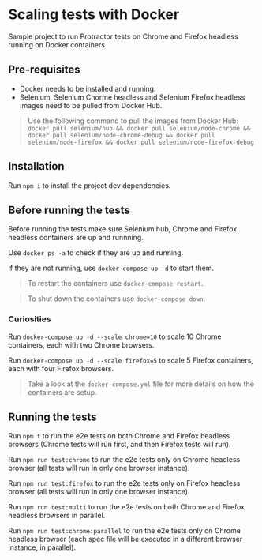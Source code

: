 # Scaling tests with Docker

Sample project to run Protractor tests on Chrome and Firefox headless running on Docker containers.

## Pre-requisites

- Docker needs to be installed and running.
- Selenium, Selenium Chorme headless and Selenium Firefox headless images need to be pulled from Docker Hub.

> Use the following command to pull the images from Docker Hub: `docker pull selenium/hub && docker pull selenium/node-chrome && docker pull selenium/node-chrome-debug && docker pull selenium/node-firefox && docker pull selenium/node-firefox-debug`

## Installation

Run `npm i` to install the project dev dependencies.

## Before running the tests

Before running the tests make sure Selenium hub, Chrome and Firefox headless containers are up and runnning.

Use `docker ps -a` to check if they are up and running.

If they are not running, use `docker-compose up -d` to start them.

> To restart the containers use `docker-compose restart`.

> To shut down the containers use `docker-compose down`.

### Curiosities

Run `docker-compose up -d --scale chrome=10` to scale 10 Chrome containers, each with two Chrome browsers.

Run `docker-compose up -d --scale firefox=5` to scale 5 Firefox containers, each with four Firefox browsers.

> Take a look at the `docker-compose.yml` file for more details on how the containers are setup.

## Running the tests

Run `npm t` to run the e2e tests on both Chrome and Firefox headless browsers (Chrome tests will run first, and then Firefox tests will run).

Run `npm run test:chrome` to run the e2e tests only on Chrome headless browser (all tests will run in only one browser instance).

Run `npm run test:firefox` to run the e2e tests only on Firefox headless browser (all tests will run in only one browser instance).

Run `npm run test:multi` to run the e2e tests on both Chrome and Firefox headless browsers in parallel.

Run `npm run test:chrome:parallel` to run the e2e tests only on Chrome headless browser (each spec file will be executed in a different browser instance, in parallel).
